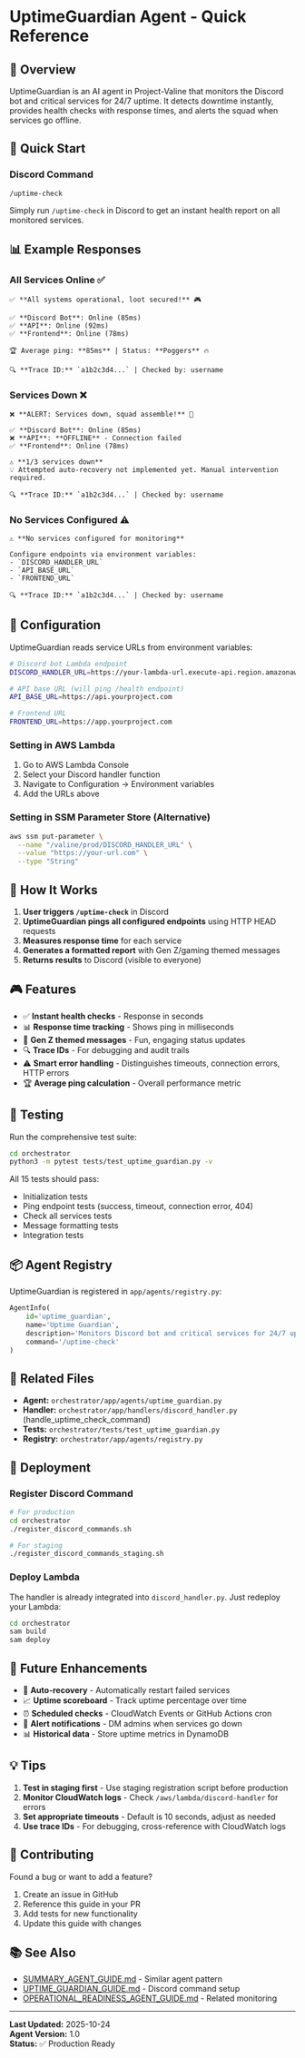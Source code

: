 # UptimeGuardian Agent - Quick Reference

## 🎯 Overview

UptimeGuardian is an AI agent in Project-Valine that monitors the Discord bot and critical services for 24/7 uptime. It detects downtime instantly, provides health checks with response times, and alerts the squad when services go offline.

## 🚀 Quick Start

### Discord Command
```
/uptime-check
```

Simply run `/uptime-check` in Discord to get an instant health report on all monitored services.

## 📊 Example Responses

### All Services Online ✅
```
✅ **All systems operational, loot secured!** 🎮

✅ **Discord Bot**: Online (85ms)
✅ **API**: Online (92ms)
✅ **Frontend**: Online (78ms)

🏆 Average ping: **85ms** | Status: **Poggers** 🔥

🔍 **Trace ID:** `a1b2c3d4...` | Checked by: username
```

### Services Down ❌
```
❌ **ALERT: Services down, squad assemble!** 🚨

✅ **Discord Bot**: Online (85ms)
❌ **API**: **OFFLINE** - Connection failed
✅ **Frontend**: Online (78ms)

⚠️ **1/3 services down**
💡 Attempted auto-recovery not implemented yet. Manual intervention required.

🔍 **Trace ID:** `a1b2c3d4...` | Checked by: username
```

### No Services Configured ⚠️
```
⚠️ **No services configured for monitoring**

Configure endpoints via environment variables:
- `DISCORD_HANDLER_URL`
- `API_BASE_URL`
- `FRONTEND_URL`

🔍 **Trace ID:** `a1b2c3d4...` | Checked by: username
```

## 🔧 Configuration

UptimeGuardian reads service URLs from environment variables:

```bash
# Discord bot Lambda endpoint
DISCORD_HANDLER_URL=https://your-lambda-url.execute-api.region.amazonaws.com/prod

# API base URL (will ping /health endpoint)
API_BASE_URL=https://api.yourproject.com

# Frontend URL
FRONTEND_URL=https://app.yourproject.com
```

### Setting in AWS Lambda

1. Go to AWS Lambda Console
2. Select your Discord handler function
3. Navigate to Configuration → Environment variables
4. Add the URLs above

### Setting in SSM Parameter Store (Alternative)

```bash
aws ssm put-parameter \
  --name "/valine/prod/DISCORD_HANDLER_URL" \
  --value "https://your-url.com" \
  --type "String"
```

## 📝 How It Works

1. **User triggers `/uptime-check`** in Discord
2. **UptimeGuardian pings all configured endpoints** using HTTP HEAD requests
3. **Measures response time** for each service
4. **Generates a formatted report** with Gen Z/gaming themed messages
5. **Returns results** to Discord (visible to everyone)

## 🎮 Features

- ✅ **Instant health checks** - Response in seconds
- 📊 **Response time tracking** - Shows ping in milliseconds
- 🎨 **Gen Z themed messages** - Fun, engaging status updates
- 🔍 **Trace IDs** - For debugging and audit trails
- ⚠️ **Smart error handling** - Distinguishes timeouts, connection errors, HTTP errors
- 🏆 **Average ping calculation** - Overall performance metric

## 🧪 Testing

Run the comprehensive test suite:

```bash
cd orchestrator
python3 -m pytest tests/test_uptime_guardian.py -v
```

All 15 tests should pass:
- Initialization tests
- Ping endpoint tests (success, timeout, connection error, 404)
- Check all services tests
- Message formatting tests
- Integration tests

## 📦 Agent Registry

UptimeGuardian is registered in `app/agents/registry.py`:

```python
AgentInfo(
    id='uptime_guardian',
    name='Uptime Guardian',
    description='Monitors Discord bot and critical services for 24/7 uptime...',
    command='/uptime-check'
)
```

## 🔗 Related Files

- **Agent:** `orchestrator/app/agents/uptime_guardian.py`
- **Handler:** `orchestrator/app/handlers/discord_handler.py` (handle_uptime_check_command)
- **Tests:** `orchestrator/tests/test_uptime_guardian.py`
- **Registry:** `orchestrator/app/agents/registry.py`

## 🚀 Deployment

### Register Discord Command

```bash
# For production
cd orchestrator
./register_discord_commands.sh

# For staging
./register_discord_commands_staging.sh
```

### Deploy Lambda

The handler is already integrated into `discord_handler.py`. Just redeploy your Lambda:

```bash
cd orchestrator
sam build
sam deploy
```

## 🎯 Future Enhancements

- 🔄 **Auto-recovery** - Automatically restart failed services
- 📈 **Uptime scoreboard** - Track uptime percentage over time
- ⏰ **Scheduled checks** - CloudWatch Events or GitHub Actions cron
- 📧 **Alert notifications** - DM admins when services go down
- 📊 **Historical data** - Store uptime metrics in DynamoDB

## 💡 Tips

1. **Test in staging first** - Use staging registration script before production
2. **Monitor CloudWatch logs** - Check `/aws/lambda/discord-handler` for errors
3. **Set appropriate timeouts** - Default is 10 seconds, adjust as needed
4. **Use trace IDs** - For debugging, cross-reference with CloudWatch logs

## 🤝 Contributing

Found a bug or want to add a feature? 
1. Create an issue in GitHub
2. Reference this guide in your PR
3. Add tests for new functionality
4. Update this guide with changes

## 📚 See Also

- [SUMMARY_AGENT_GUIDE.md](SUMMARY_AGENT_GUIDE.md) - Similar agent pattern
- [UPTIME_GUARDIAN_GUIDE.md](UPTIME_GUARDIAN_GUIDE.md) - Discord command setup
- [OPERATIONAL_READINESS_AGENT_GUIDE.md](OPERATIONAL_READINESS_AGENT_GUIDE.md) - Related monitoring

---

**Last Updated:** 2025-10-24  
**Agent Version:** 1.0  
**Status:** ✅ Production Ready

